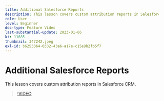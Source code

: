 ```yaml
---
title: Additional Salesforce Reports
description: This lesson covers custom attribution reports in Salesforce CRM.
role: User
level: Beginner
doc-type: Feature Video
last-substantial-update: 2023-01-06
kt: 11685
thumbnail: 347242.jpeg
exl-id: b6253364-0332-43a6-a17e-c15e9b2fb5f7
---
```

# Additional Salesforce Reports

This lesson covers custom attribution reports in Salesforce CRM.

>[!VIDEO](https://video.tv.adobe.com/v/347242/?quality=12&learn=on)
